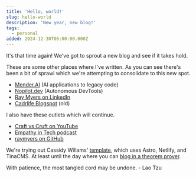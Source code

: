 ```yaml
---
title: 'Hello, world!'
slug: hello-world
description: 'New year, new blog!'
tags:
  - personal
added: 2024-12-30T06:00:00.000Z
---
```


It's that time again! We've got to sprout a new blog and see if it takes hold.

These are some other places where I've written. As you can see there's been a bit of sprawl which we're attempting to consolidate to this new spot.

* [Mender.AI](https://mender.ai/) (AI applications to legacy code)
* [Nopilot.dev](https://nopilot.dev/) (Autonomous DevTools)
* [Ray Myers on LinkedIn](https://www.linkedin.com/in/cadrlife/)
* [Cadrlife Blogspot](https://cadrlife.blogspot.com/2007/12/how-i-decided-it-was-time-to-get-blog.html) (old)

I also have these outlets which will continue.

* [Craft vs Cruft on YouTube](https://www.youtube.com/channel/UC4nEbAo5xFsOZDk2v0RIGHA)
* [Empathy in Tech podcast](https://empathyintech.com/)
* [raymyers on GitHub](https://github.com/raymyers)

We're trying out Cassidy Willams' [template](https://github.com/cassidoo/blahg), which uses Astro, Netlify, and TinaCMS. At least until the day where you can [blog in a theorem prover](https://github.com/leanprover/verso/tree/main?tab=readme-ov-file).

With patience, the most tangled cord may be undone. - Lao Tzu
